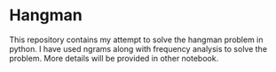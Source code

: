 # Hangman

This repository contains my attempt to solve the hangman problem in python. I have used ngrams along with frequency analysis to solve the problem. More details will be provided in other notebook.
